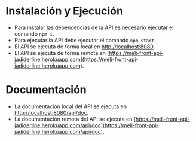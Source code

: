 # Instalación y Ejecución

+ Para instalar las dependencias de la API es necesario ejecutar el comando `npm i`.
+ Para ejecutar la API debe ejecutar el comando `npm start`.
+ El API se ejecuta de forma local en [http://localhost:8080](http://localhost:8080).
+ El API se ejecuta de forma remota en [https://meli-front-api-jadiderline.herokuapp.com](https://meli-front-api-jadiderline.herokuapp.com).

# Documentación

+ La documentación local del API se ejecuta en [http://localhost:8080/api/doc](http://localhost:8080/api/doc).
+ La documentación remota del API se ejecuta en [https://meli-front-api-jadiderline.herokuapp.com/api/doc](https://meli-front-api-jadiderline.herokuapp.com/api/doc).
